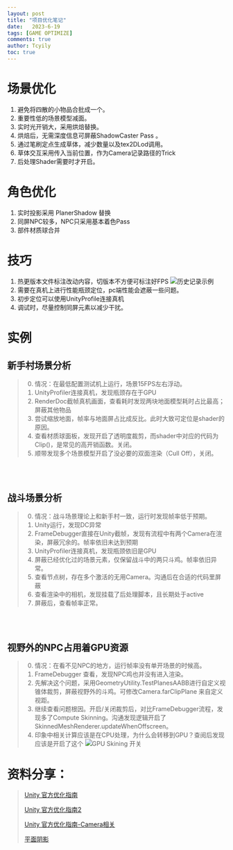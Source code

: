 ```yaml
---
layout: post
title: "项目优化笔记"
date:   2023-6-19
tags: [GAME OPTIMIZE]
comments: true
author: Tcyily
toc: true 
---
```


# 场景优化
1. 避免将四散的小物品合批成一个。
2. 重要性低的场景模型减面。
3. 实时光开销大，采用烘焙替换。
4. 烘焙后，无需深度信息可屏蔽ShadowCaster Pass 。
5. 通过笔刷定点生成草体，减少数量以及tex2DLod调用。
6. 草体交互采用传入当前位置，作为Camera记录路径的Trick
7. 后处理Shader需要时才开启。

# 角色优化
1. 实时投影采用 PlanerShadow 替换
2. 同屏NPC较多，NPC只采用基本着色Pass
3. 部件材质球合并

# 技巧
1. 热更版本文件标注改动内容，切版本不方便可标注好FPS
![历史记录示例](https://github.com/Tcyily/Tcyily.github.io/tree/master/_res/2023-6-19-SaBongOptimizeRecord/1.PNG)  
1. 需要在真机上进行性能瓶颈定位，pc端性能会遮蔽一些问题。
2. 初步定位可以使用UnityProfile连接真机
3. 调试时，尽量控制同屏元素以减少干扰。

# 实例

## 新手村场景分析
> 0. 情况：在最低配置测试机上运行，场景15FPS左右浮动。
> 1. UnityProfiler连接真机，发现瓶颈存在于GPU
> 2. RenderDoc截帧真机画面，查看耗时发现两块地面模型耗时占比最高；屏蔽其他物品
> 3. 尝试缩放地面，帧率与地面屏占比成反比。此时大致可定位是shader的原因。
> 4. 查看材质球面板，发现开启了透明度裁剪，而shader中对应的代码为Clip()，是常见的高开销函数。关闭。
> 5. 顺带发现多个场景模型开启了没必要的双面渲染（Cull Off），关闭。

<br/><br/>

## 战斗场景分析
> 0. 情况：战斗场景理论上和新手村一致，运行时发现帧率低于预期。
> 1. Unity运行，发现DC异常
> 2. FrameDebugger直接在Unity截帧，发现有流程中有两个Camera在渲染，屏蔽冗余的。帧率依旧未达到预期
> 3. UnityProfiler连接真机，发现瓶颈依旧是GPU
> 4. 屏蔽已经优化过的场景元素，仅保留战斗中的两只斗鸡。帧率依旧异常。
> 5. 查看节点树，存在多个激活的无用Camera。沟通后在合适的代码里屏蔽
> 6. 查看渲染中的相机，发现挂载了后处理脚本，且长期处于active
> 7.  屏蔽后，查看帧率正常。

<br/><br/>

## 视野外的NPC占用着GPU资源
  > 0. 情况：在看不见NPC的地方，运行帧率没有单开场景的时候高。
  > 1. FrameDebugger 查看，发现NPC鸡也并没有进入渲染。
  > 2. 先解决这个问题，采用GeometryUtility.TestPlanesAABB进行自定义视锥体裁剪，屏蔽视野外的斗鸡。可修改Camera.farClipPlane 来自定义视距。
  > 3. 继续查看问题根因。开启/关闭裁剪后，对比FrameDebugger流程，发现多了Compute Skinning。沟通发现逻辑开启了SkinnedMeshRenderer.updateWhenOffscreen。
  > 4. 印象中相关计算应该是在CPU处理，为什么会转移到GPU？查阅后发现应该是开启了这个
  ![GPU Skining 开关](https://github.com/Tcyily/Tcyily.github.io/tree/master/_res/2023-6-19-SaBongOptimizeRecord/2.png)  

# 资料分享：
> [Unity 官方优化指南](https://learn.u3d.cn/tutorial/mobile-game-optimization?chapterId=63562b28edca72001f21d125#61164663feec0d00200df1da)
> 
> [Unity 官方优化指南2](https://learn.u3d.cn/tutorial/unity-optimization-metaverse?chapterId=63562b26edca72001f21d020#62caf111c856c1002066c7bf)
>
> [Unity 官方优化指南-Camera相关](https://blog.unity.com/cn/games/part-2-optimize-game-performance-with-camera-usage)
> 
> [平面阴影](https://zhuanlan.zhihu.com/p/31504088)
